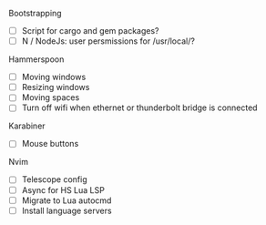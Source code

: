 Bootstrapping
* [ ] Script for cargo and gem packages?
* [ ] N / NodeJs: user persmissions for /usr/local/?

Hammerspoon
* [ ] Moving windows
* [ ] Resizing windows
* [ ] Moving spaces
* [ ] Turn off wifi when ethernet or thunderbolt bridge is connected

Karabiner
* [ ] Mouse buttons

Nvim
* [ ] Telescope config
* [ ] Async for HS Lua LSP
* [ ] Migrate to Lua autocmd
* [ ] Install language servers

